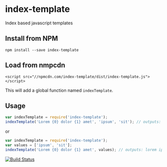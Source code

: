 # index-template
Index based javascript templates

## Install from NPM
```
npm install --save index-template
```
## Load from nmpcdn
```
<script src="//npmcdn.com/index-template/dist/index-template.js"></script>
```
This will add a global function named `indexTemplate`.

## Usage
```javascript
var indexTemplate = require('index-template');
indexTemplate('Lorem {0} dolor {1} amet', 'ipsum', 'sit'); // outputs: lorem ipsum dolor sit amet
```
or

```javascript
var indexTemplate = require('index-template');
var values = ['ipsum', 'sit'];
indexTemplate('Lorem {0} dolor {1} amet', values); // outputs: lorem ipsum dolor sit amet
```

[![Build Status](https://travis-ci.org/adrianbota/index-template.svg?branch=master)](https://travis-ci.org/adrianbota/index-template)
